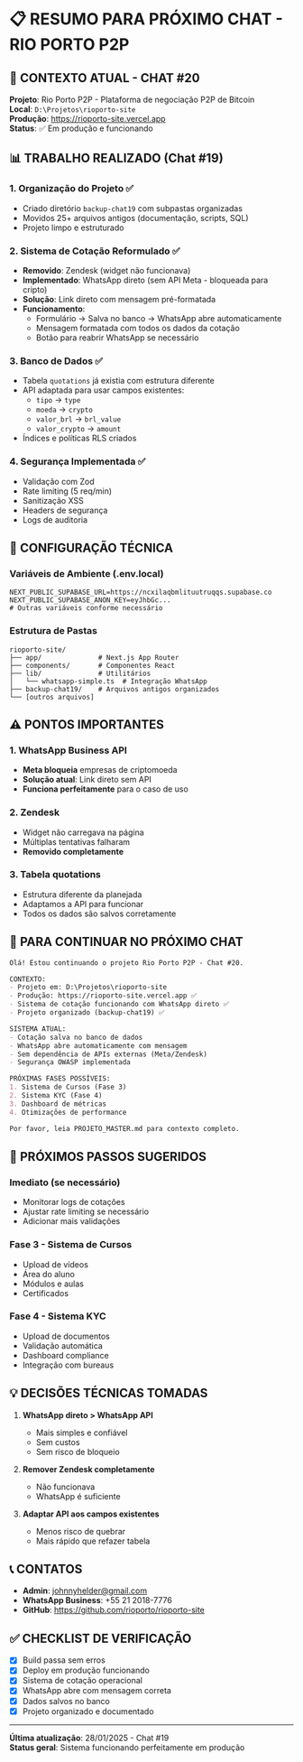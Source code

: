 # 📋 RESUMO PARA PRÓXIMO CHAT - RIO PORTO P2P

## 🚀 CONTEXTO ATUAL - CHAT #20

**Projeto**: Rio Porto P2P - Plataforma de negociação P2P de Bitcoin  
**Local**: `D:\Projetos\rioporto-site`  
**Produção**: https://rioporto-site.vercel.app  
**Status**: ✅ Em produção e funcionando

## 📊 TRABALHO REALIZADO (Chat #19)

### 1. Organização do Projeto ✅
- Criado diretório `backup-chat19` com subpastas organizadas
- Movidos 25+ arquivos antigos (documentação, scripts, SQL)
- Projeto limpo e estruturado

### 2. Sistema de Cotação Reformulado ✅
- **Removido**: Zendesk (widget não funcionava)
- **Implementado**: WhatsApp direto (sem API Meta - bloqueada para cripto)
- **Solução**: Link direto com mensagem pré-formatada
- **Funcionamento**: 
  - Formulário → Salva no banco → WhatsApp abre automaticamente
  - Mensagem formatada com todos os dados da cotação
  - Botão para reabrir WhatsApp se necessário

### 3. Banco de Dados ✅
- Tabela `quotations` já existia com estrutura diferente
- API adaptada para usar campos existentes:
  - `tipo` → `type`
  - `moeda` → `crypto`
  - `valor_brl` → `brl_value`
  - `valor_crypto` → `amount`
- Índices e políticas RLS criados

### 4. Segurança Implementada ✅
- Validação com Zod
- Rate limiting (5 req/min)
- Sanitização XSS
- Headers de segurança
- Logs de auditoria

## 🔧 CONFIGURAÇÃO TÉCNICA

### Variáveis de Ambiente (.env.local)
```env
NEXT_PUBLIC_SUPABASE_URL=https://ncxilaqbmlituutruqqs.supabase.co
NEXT_PUBLIC_SUPABASE_ANON_KEY=eyJhbGc...
# Outras variáveis conforme necessário
```

### Estrutura de Pastas
```
rioporto-site/
├── app/              # Next.js App Router
├── components/       # Componentes React
├── lib/              # Utilitários
│   └── whatsapp-simple.ts  # Integração WhatsApp
├── backup-chat19/    # Arquivos antigos organizados
└── [outros arquivos]
```

## ⚠️ PONTOS IMPORTANTES

### 1. WhatsApp Business API
- **Meta bloqueia** empresas de criptomoeda
- **Solução atual**: Link direto sem API
- **Funciona perfeitamente** para o caso de uso

### 2. Zendesk
- Widget não carregava na página
- Múltiplas tentativas falharam
- **Removido completamente**

### 3. Tabela quotations
- Estrutura diferente da planejada
- Adaptamos a API para funcionar
- Todos os dados são salvos corretamente

## 📝 PARA CONTINUAR NO PRÓXIMO CHAT

```markdown
Olá! Estou continuando o projeto Rio Porto P2P - Chat #20.

CONTEXTO:
- Projeto em: D:\Projetos\rioporto-site
- Produção: https://rioporto-site.vercel.app ✅
- Sistema de cotação funcionando com WhatsApp direto ✅
- Projeto organizado (backup-chat19) ✅

SISTEMA ATUAL:
- Cotação salva no banco de dados
- WhatsApp abre automaticamente com mensagem
- Sem dependência de APIs externas (Meta/Zendesk)
- Segurança OWASP implementada

PRÓXIMAS FASES POSSÍVEIS:
1. Sistema de Cursos (Fase 3)
2. Sistema KYC (Fase 4)
3. Dashboard de métricas
4. Otimizações de performance

Por favor, leia PROJETO_MASTER.md para contexto completo.
```

## 🎯 PRÓXIMOS PASSOS SUGERIDOS

### Imediato (se necessário)
- Monitorar logs de cotações
- Ajustar rate limiting se necessário
- Adicionar mais validações

### Fase 3 - Sistema de Cursos
- Upload de vídeos
- Área do aluno
- Módulos e aulas
- Certificados

### Fase 4 - Sistema KYC
- Upload de documentos
- Validação automática
- Dashboard compliance
- Integração com bureaus

## 💡 DECISÕES TÉCNICAS TOMADAS

1. **WhatsApp direto > WhatsApp API**
   - Mais simples e confiável
   - Sem custos
   - Sem risco de bloqueio

2. **Remover Zendesk completamente**
   - Não funcionava
   - WhatsApp é suficiente

3. **Adaptar API aos campos existentes**
   - Menos risco de quebrar
   - Mais rápido que refazer tabela

## 📞 CONTATOS

- **Admin**: johnnyhelder@gmail.com
- **WhatsApp Business**: +55 21 2018-7776
- **GitHub**: https://github.com/rioporto/rioporto-site

## ✅ CHECKLIST DE VERIFICAÇÃO

- [x] Build passa sem erros
- [x] Deploy em produção funcionando
- [x] Sistema de cotação operacional
- [x] WhatsApp abre com mensagem correta
- [x] Dados salvos no banco
- [x] Projeto organizado e documentado

---

**Última atualização**: 28/01/2025 - Chat #19  
**Status geral**: Sistema funcionando perfeitamente em produção
